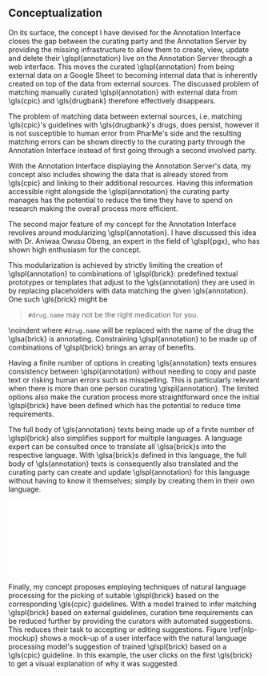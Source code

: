 ## Conceptualization

On its surface, the concept I have devised for the Annotation Interface closes
the gap between the curating party and the Annotation Server by providing the
missing infrastructure to allow them to create, view, update and delete their
\glspl{annotation} live on the Annotation Server through a web interface. This
moves the curated \glspl{annotation} from being external data on a Google Sheet
to becoming internal data that is inherently created on top of the data from
external sources. The discussed problem of matching manually curated
\glspl{annotation} with external data from \gls{cpic} and \gls{drugbank}
therefore effectively disappears.

The problem of matching data between external sources, i.e. matching
\gls{cpic}'s guidelines with \gls{drugbank}'s drugs, does persist, however it is
not susceptible to human error from PharMe's side and the resulting matching
errors can be shown directly to the curating party through the Annotation
Interface instead of first going through a second involved party.

With the Annotation Interface displaying the Annotation Server's data, my
concept also includes showing the data that is already stored from \gls{cpic}
and linking to their additional resources. Having this information accessible
right alongside the \glspl{annotation} the curating party manages has the
potential to reduce the time they have to spend on research making the overall
process more efficient.

The second major feature of my concept for the Annotation Interface revolves
around modularizing \glspl{annotation}. I have discussed this idea with Dr.
Aniwaa Owusu Obeng, an expert in the field of \glspl{pgx}, who has shown high
enthusiasm for the concept.

This modularization is achieved by strictly limiting the creation of
\glspl{annotation} to combinations of \glspl{brick}: predefined textual
prototypes or templates that adjust to the \gls{annotation} they are used in by
replacing placeholders with data matching the given \gls{annotation}. One such
\gls{brick} might be

> `#drug.name` may not be the right medication for you.

\noindent where `#drug.name` will be replaced with the name of the drug the
\glsa{brick} is annotating. Constraining \glspl{annotation} to be made up of
combinations of \glspl{brick} brings an array of benefits.

Having a finite number of options in creating \gls{annotation} texts ensures
consistency between \glspl{annotation} without needing to copy and paste text or
risking human errors such as misspelling. This is particularly relevant when
there is more than one person curating \glspl{annotation}.  The limited options
also make the curation process more straightforward once the initial
\glspl{brick} have been defined which has the potential to reduce time
requirements.

The full body of \gls{annotation} texts being made up of a finite number of
\glspl{brick} also simplifies support for multiple languages. A language expert
can be consulted once to translate all \glsa{brick}s into the respective
language. With \glsa{brick}s defined in this language, the full body of
\gls{annotation} texts is consequently also translated and the curating party
can create and update \glspl{annotation} for this language without having to
know it themselves; simply by creating them in their own language.

![Conceptualized suggestion of \glspl{brick} based on \gls{cpic} guideline
[@lee_clinical_2022] \label{nlp-mockup}](images/nlp-mockup.pdf)

Finally, my concept proposes employing techniques of natural language processing
for the picking of suitable \glspl{brick} based on the corresponding \gls{cpic}
guidelines. With a model trained to infer matching \glspl{brick} based on external
guidelines, curation time requirements can be reduced further by providing the
curators with automated suggestions. This reduces their task to accepting or
editing suggestions. Figure \ref{nlp-mockup} shows a mock-up of a user interface
with the natural language processing model's suggestion of trained \glspl{brick}
based on a \gls{cpic} guideline. In this example, the user clicks on the first
\gls{brick} to get a visual explanation of why it was suggested.
